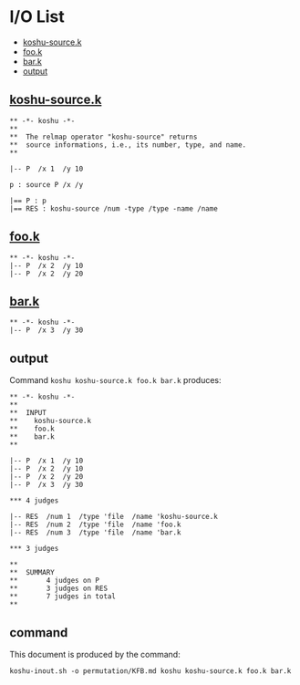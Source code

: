 # I/O List

- [koshu-source.k](#koshu-sourcek)
- [foo.k](#fook)
- [bar.k](#bark)
- [output](#output)



## [koshu-source.k](koshu-source.k)

```
** -*- koshu -*-
**
**  The relmap operator "koshu-source" returns
**  source informations, i.e., its number, type, and name.
**

|-- P  /x 1  /y 10

p : source P /x /y

|== P : p
|== RES : koshu-source /num -type /type -name /name
```



## [foo.k](foo.k)

```
** -*- koshu -*-
|-- P  /x 2  /y 10
|-- P  /x 2  /y 20
```



## [bar.k](bar.k)

```
** -*- koshu -*-
|-- P  /x 3  /y 30
```



## output


Command `koshu koshu-source.k foo.k bar.k` produces:

```
** -*- koshu -*-
**
**  INPUT
**    koshu-source.k
**    foo.k
**    bar.k
**

|-- P  /x 1  /y 10
|-- P  /x 2  /y 10
|-- P  /x 2  /y 20
|-- P  /x 3  /y 30

*** 4 judges

|-- RES  /num 1  /type 'file  /name 'koshu-source.k
|-- RES  /num 2  /type 'file  /name 'foo.k
|-- RES  /num 3  /type 'file  /name 'bar.k

*** 3 judges

**
**  SUMMARY
**       4 judges on P
**       3 judges on RES
**       7 judges in total
**
```



## command

This document is produced by the command:

```
koshu-inout.sh -o permutation/KFB.md koshu koshu-source.k foo.k bar.k
```
